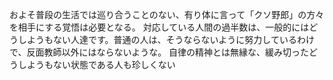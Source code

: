 
およそ普段の生活では巡り合うことのない、有り体に言って「クソ野郎」の方々を相手にする覚悟は必要となる。
対応している人間の過半数は、一般的にはどうしようもない人達です。普通の人は、そうならないように努力しているわけで、反面教師以外にはならないような。
自律の精神とは無縁な、緩み切ったどうしようもない状態である人も珍しくない
